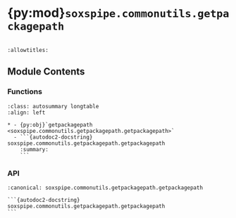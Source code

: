 # {py:mod}`soxspipe.commonutils.getpackagepath`

```{py:module} soxspipe.commonutils.getpackagepath
```

```{autodoc2-docstring} soxspipe.commonutils.getpackagepath
:allowtitles:
```

## Module Contents

### Functions

````{list-table}
:class: autosummary longtable
:align: left

* - {py:obj}`getpackagepath <soxspipe.commonutils.getpackagepath.getpackagepath>`
  - ```{autodoc2-docstring} soxspipe.commonutils.getpackagepath.getpackagepath
    :summary:
    ```
````

### API

````{py:function} getpackagepath()
:canonical: soxspipe.commonutils.getpackagepath.getpackagepath

```{autodoc2-docstring} soxspipe.commonutils.getpackagepath.getpackagepath
```
````
